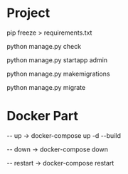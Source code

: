 # Project

pip freeze > requirements.txt

python manage.py check

python manage.py startapp admin

python manage.py makemigrations

python manage.py migrate

# Docker Part

-- up -> docker-compose up -d --build

-- down -> docker-compose down

-- restart -> docker-compose restart



